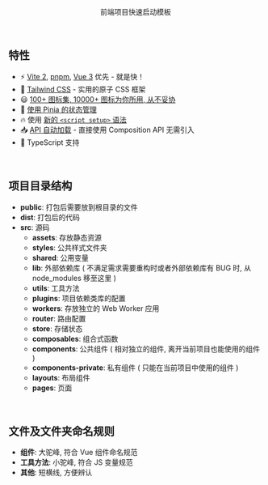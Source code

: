 <p align="center">
  前端项目快速启动模板
</p>

<br>

## 特性

- ⚡️ [Vite 2](https://github.com/vitejs/vite), [pnpm](https://pnpm.js.org/), [Vue 3](https://github.com/vuejs/vue-next) 优先 - 就是快！
- 🎨 [Tailwind CSS](https://tailwindcss.com) - 实用的原子 CSS 框架
- 😃 [100+ 图标集, 10000+ 图标为你所用, 从不妥协](https://github.com/antfu/unplugin-icons)
- 🍍 [使用 Pinia 的状态管理](https://pinia.esm.dev/)
- 🔥 使用 [新的 `<script setup>` 语法](https://github.com/vuejs/rfcs/pull/227)
- 📥 [API 自动加载](https://github.com/antfu/unplugin-auto-import) - 直接使用 Composition API 无需引入
- 🦾 TypeScript 支持

<br>

## 项目目录结构

- **public**: 打包后需要放到根目录的文件
- **dist**: 打包后的代码
- **src**: 源码
  - **assets**: 存放静态资源
  - **styles**: 公共样式文件夹
  - **shared**: 公用变量
  - **lib**: 外部依赖库 ( 不满足需求需要重构时或者外部依赖库有 BUG 时, 从 node_modules 移至这里 )
  - **utils**: 工具方法
  - **plugins**: 项目依赖类库的配置
  - **workers**: 存放独立的 Web Worker 应用
  - **router**: 路由配置
  - **store**: 存储状态
  - **composables**: 组合式函数
  - **components**: 公共组件 ( 相对独立的组件, 离开当前项目也能使用的组件 )
  - **components-private**: 私有组件 ( 只能在当前项目中使用的组件 )
  - **layouts**: 布局组件
  - **pages**: 页面

<br>

## 文件及文件夹命名规则

- **组件**: 大驼峰, 符合 Vue 组件命名规范
- **工具方法**: 小驼峰, 符合 JS 变量规范
- **其他**: 短横线, 方便辨认
